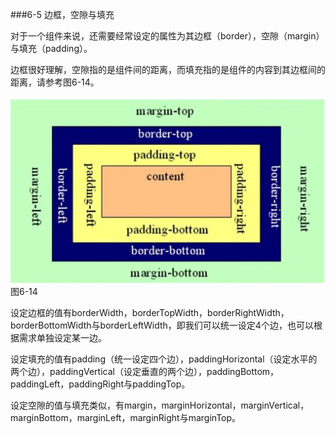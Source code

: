 ###6-5 边框，空隙与填充

对于一个组件来说，还需要经常设定的属性为其边框（border），空隙（margin）与填充（padding）。

边框很好理解，空隙指的是组件间的距离，而填充指的是组件的内容到其边框间的距离，请参考图6-14。

![](/assets/6-10.jpg)图6-14

设定边框的值有borderWidth，borderTopWidth，borderRightWidth，borderBottomWidth与borderLeftWidth，即我们可以统一设定4个边，也可以根据需求单独设定某一边。

设定填充的值有padding（统一设定四个边），paddingHorizontal（设定水平的两个边），paddingVertical（设定垂直的两个边），paddingBottom，paddingLeft，paddingRight与paddingTop。

设定空隙的值与填充类似，有margin，marginHorizontal，marginVertical，marginBottom，marginLeft，marginRight与marginTop。
